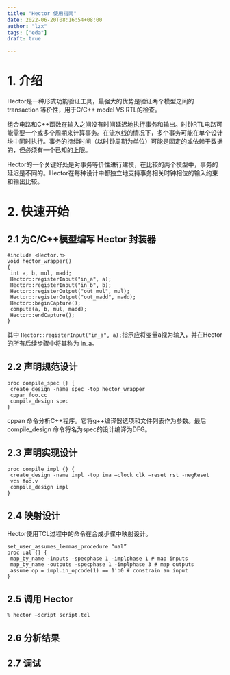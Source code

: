 ```yaml
---
title: "Hector 使用指南"
date: 2022-06-20T08:16:54+08:00
author: "lzx"
tags: ["eda"]
draft: true

---
```


# 1. 介绍

Hector是一种形式功能验证工具，最强大的优势是验证两个模型之间的 transaction 等价性，用于C/C++ model VS RTL的检查。

组合电路和C++函数在输入之间没有时间延迟地执行事务和输出。时钟RTL电路可能需要一个或多个周期来计算事务。在流水线的情况下，多个事务可能在单个设计块中同时执行。事务的持续时间（以时钟周期为单位）可能是固定的或依赖于数据的，但必须有一个已知的上限。

Hector的一个关键好处是对事务等价性进行建模，在比较的两个模型中，事务的延迟是不同的。Hector在每种设计中都独立地支持事务相关时钟相位的输入约束和输出比较。

# 2. 快速开始

## 2.1 为C/C++模型编写 Hector 封装器

```
#include <Hector.h>
void hector_wrapper()
{
 int a, b, mul, madd;
 Hector::registerInput("in_a", a);
 Hector::registerInput("in_b", b);
 Hector::registerOutput("out_mul", mul);
 Hector::registerOutput("out_madd", madd);
 Hector::beginCapture();
 compute(a, b, mul, madd);
 Hector::endCapture();
}
```

其中 `Hector::registerInput("in_a", a);`指示应将变量a视为输入，并在Hector的所有后续步骤中将其称为 in_a。

## 2.2 声明规范设计

```
proc compile_spec {} {
 create_design -name spec -top hector_wrapper
 cppan foo.cc
 compile_design spec
} 
```

cppan 命令分析C++程序。它将g++编译器选项和文件列表作为参数。最后 compile_design 命令将名为spec的设计编译为DFG。

## 2.3 声明实现设计

```
proc compile_impl {} {
 create_design -name impl -top ima –clock clk –reset rst -negReset
 vcs foo.v
 compile_design impl
} 
```

## 2.4 映射设计

Hector使用TCL过程中的命令在合成步骤中映射设计。

```
set_user_assumes_lemmas_procedure “ual”
proc ual {} {
 map_by_name -inputs -specphase 1 -implphase 1 # map inputs
 map_by_name -outputs -specphase 1 -implphase 3 # map outputs
 assume op = impl.in_opcode(1) == 1'b0 # constrain an input
}
```

## 2.5 调用 Hector

```
% hector –script script.tcl
```

## 2.6 分析结果

## 2.7 调试